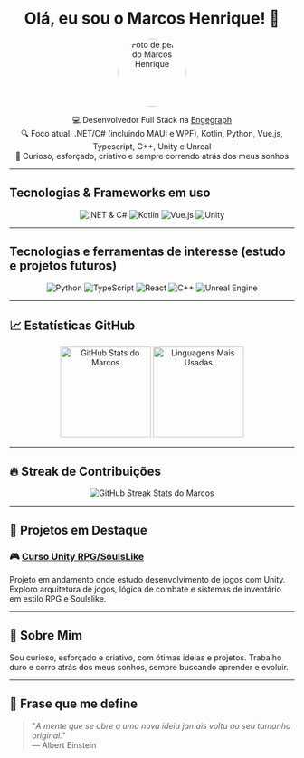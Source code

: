<h1 align="center">Olá, eu sou o Marcos Henrique! 👋</h1>

<p align="center">
  <img src="https://github.com/midnightbr.png" width="120" style="border-radius: 50%;" alt="Foto de perfil do Marcos Henrique" />
</p>

<p align="center">
  💻 Desenvolvedor Full Stack na <a href="https://engegraph.com.br" target="_blank">Engegraph</a> <br>
  🔍 Foco atual: .NET/C# (incluindo MAUI e WPF), Kotlin, Python, Vue.js, Typescript, C++, Unity e Unreal <br>
  🚀 Curioso, esforçado, criativo e sempre correndo atrás dos meus sonhos
</p>

---

## Tecnologias & Frameworks em uso

<p align="center">
  <img src="https://img.shields.io/badge/.NET%20%26%20C%23-512BD4?style=flat-square&logo=dotnet&logoColor=white" alt=".NET & C#" />
  <img src="https://img.shields.io/badge/Kotlin-F18E33?style=flat-square&logo=kotlin&logoColor=white" alt="Kotlin" />
  <img src="https://img.shields.io/badge/Vue.js-4FC08D?style=flat-square&logo=vue.js&logoColor=white" alt="Vue.js" />
  <img src="https://img.shields.io/badge/Unity-000000?style=flat-square&logo=unity&logoColor=white" alt="Unity" />
</p>

---

## Tecnologias e ferramentas de interesse (estudo e projetos futuros)

<p align="center">
  <img src="https://img.shields.io/badge/Python-3776AB?style=flat-square&logo=python&logoColor=white" alt="Python" />
  <img src="https://img.shields.io/badge/TypeScript-007ACC?style=flat-square&logo=typescript&logoColor=white" alt="TypeScript" />
  <img src="https://img.shields.io/badge/React-61DAFB?style=flat-square&logo=react&logoColor=white" alt="React" />
  <img src="https://img.shields.io/badge/C++-00599C?style=flat-square&logo=c%2B%2B&logoColor=white" alt="C++" />
  <img src="https://img.shields.io/badge/Unreal_Engine-0E1128?style=flat-square&logo=unrealengine&logoColor=white" alt="Unreal Engine" />
</p>

---

## 📈 Estatísticas GitHub

<p align="center">
  <img height="160em" src="https://github-readme-stats.vercel.app/api?username=midnightbr&show_icons=true&theme=github_dark&hide_border=true&count_private=true" alt="GitHub Stats do Marcos" />
  <img height="160em" src="https://github-readme-stats.vercel.app/api/top-langs/?username=midnightbr&layout=compact&theme=github_dark&hide_border=true&langs_count=8" alt="Linguagens Mais Usadas" />
</p>

---

## 🔥 Streak de Contribuições

<p align="center">
  <img src="https://streak-stats.demolab.com?user=midnightbr&theme=dark&hide_border=true&date_format=j%20M%5B%20Y%5D" alt="GitHub Streak Stats do Marcos" />
</p>

---

## 🚧 Projetos em Destaque

### 🎮 [Curso Unity RPG/SoulsLike](https://github.com/midnightbr/Curso-Unity-RPG)
Projeto em andamento onde estudo desenvolvimento de jogos com Unity. Exploro arquitetura de jogos, lógica de combate e sistemas de inventário em estilo RPG e Soulslike.

---

## 🙋 Sobre Mim

Sou curioso, esforçado e criativo, com ótimas ideias e projetos. Trabalho duro e corro atrás dos meus sonhos, sempre buscando aprender e evoluir.

---

## 🧠 Frase que me define

> "_A mente que se abre a uma nova ideia jamais volta ao seu tamanho original._"  
> — Albert Einstein

